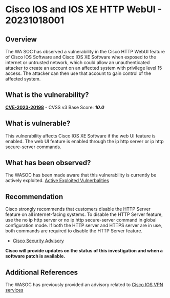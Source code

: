 # Cisco IOS and IOS XE HTTP WebUI - 20231018001

## Overview

The WA SOC has observed a vulnerability in the Cisco HTTP WebUI feature of Cisco IOS Software and Cisco IOS XE Software 
when exposed to the internet or untrusted network, which could allow an unauthenticated attacker to create an account on an affected system with privilege level 15 access. The attacker can then use that account to gain control of the affected system. 

## What is the vulnerability?

[**CVE-2023-20198**](https://nvd.nist.gov/vuln/detail/CVE-2023-20198) - CVSS v3 Base Score: ***10.0***

## What is vulnerable?

This vulnerability affects Cisco IOS XE Software if the web UI feature is enabled. The web UI feature is enabled through the ip http server or ip http secure-server commands.


## What has been observed?

The WASOC has been made aware that this vulnerability is currently be actively exploited. [Active Exploited Vulnerbalities](https://www.cisa.gov/known-exploited-vulnerabilities-catalog)

## Recommendation

Cisco strongly recommends that customers disable the HTTP Server feature on all internet-facing systems. To disable the HTTP Server feature, use the no ip http server or no ip http secure-server command in global configuration mode. If both the HTTP server and HTTPS server are in use, both commands are required to disable the HTTP Server feature.

- [Cisco Security Advisory](https://sec.cloudapps.cisco.com/security/center/content/CiscoSecurityAdvisory/cisco-sa-iosxe-webui-privesc-j22SaA4z)

**Cisco will provide updates on the status of this investigation and when a software patch is available.**

## Additional References

The WASOC has previously provided an advisory related to [Cisco IOS VPN services](https://soc.cyber.wa.gov.au/advisories/20231011004-Cisco-IOS-Software-Out-of-Bounds-Write-Vulnerability/)
